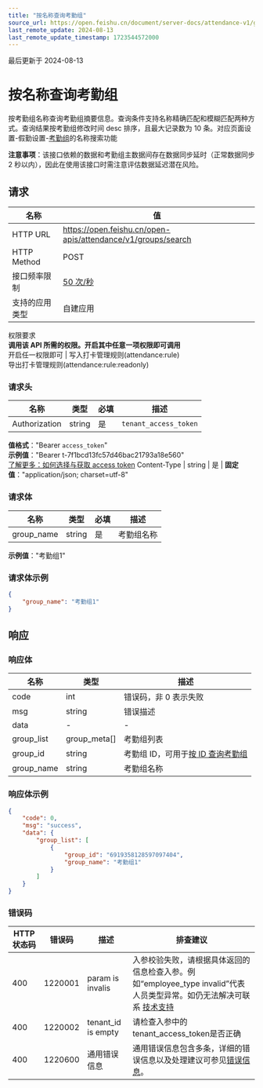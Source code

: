 ```yaml
---
title: "按名称查询考勤组"
source_url: https://open.feishu.cn/document/server-docs/attendance-v1/group/search
last_remote_update: 2024-08-13
last_remote_update_timestamp: 1723544572000
---
```

最后更新于 2024-08-13

# 按名称查询考勤组

按考勤组名称查询考勤组摘要信息。查询条件支持名称精确匹配和模糊匹配两种方式。查询结果按考勤组修改时间 desc 排序，且最大记录数为 10 条。对应页面设置-假勤设置-[考勤组](https://example.feishu.cn/people/workforce-management/setting/group/list)的名称搜索功能

**注意事项**：该接口依赖的数据和考勤组主数据间存在数据同步延时（正常数据同步 2 秒以内），因此在使用该接口时需注意评估数据延迟潜在风险。

## 请求
名称 | 值
---|---
HTTP URL | https://open.feishu.cn/open-apis/attendance/v1/groups/search
HTTP Method | POST
接口频率限制 | [50 次/秒](https://open.feishu.cn/document/ukTMukTMukTM/uUzN04SN3QjL1cDN)
支持的应用类型 | 自建应用
权限要求  
            **调用该 API 所需的权限。开启其中任意一项权限即可调用**  
            开启任一权限即可 | 写入打卡管理规则(attendance:rule)  
            导出打卡管理规则(attendance:rule:readonly)

### 请求头

名称 | 类型 | 必填 | 描述
--- | --- | --- | ---
Authorization | string | 是 | `tenant_access_token`  
**值格式**："Bearer `access_token`"  
**示例值**："Bearer t-7f1bcd13fc57d46bac21793a18e560"  
[了解更多：如何选择与获取 access token](https://open.feishu.cn/document/uAjLw4CM/ugTN1YjL4UTN24CO1UjN/trouble-shooting/how-to-choose-which-type-of-token-to-use)
Content-Type | string | 是 | **固定值**："application/json; charset=utf-8"

### 请求体

名称 | 类型 | 必填 | 描述
--- | --- | --- | ---
group_name | string | 是 | 考勤组名称  
**示例值**："考勤组1"

### 请求体示例
```json
{
    "group_name": "考勤组1"
}
```

## 响应

### 响应体

名称 | 类型 | 描述
--- | --- | ---
code | int | 错误码，非 0 表示失败
msg | string | 错误描述
data | \- | \-
group_list | group_meta\[\] | 考勤组列表
group_id | string | 考勤组 ID，可用于[按 ID 查询考勤组](https://open.feishu.cn/document/uAjLw4CM/ukTMukTMukTM/reference/attendance-v1/group/get)
group_name | string | 考勤组名称

### 响应体示例
```json
{
    "code": 0,
    "msg": "success",
    "data": {
        "group_list": [
            {
                "group_id": "6919358128597097404",
                "group_name": "考勤组1"
            }
        ]
    }
}
```

### 错误码

HTTP状态码 | 错误码 | 描述 | 排查建议
--- | --- | --- | ---
400 | 1220001 | param is invalis | 入参校验失败，请根据具体返回的信息检查入参。例如“employee_type invalid”代表人员类型异常。如仍无法解决可联系 [技术支持](https://applink.feishu.cn/TLJpeNdW)
400 | 1220002 | tenant_id is empty | 请检查入参中的 tenant_access_token是否正确
400 | 1220600 | 通用错误信息 | 通用错误信息包含多条，详细的错误信息以及处理建议可参见[错误信息](https://open.feishu.cn/document/uAjLw4CM/ukTMukTMukTM/reference/attendance-v1/attendance-development-guidelines)。

